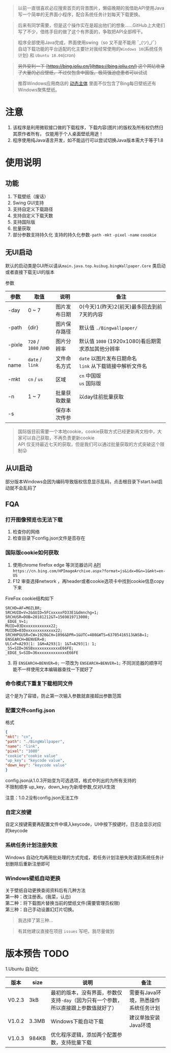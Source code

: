 > 以前一直很喜欢必应搜索首页的背景图片，懒癌晚期的我借助API使用Java写一个简单的无界面小程序，配合系统任务计划每天下载更换。

> 后来有同学需要，但是这个操作实在是超出他们的想象……GitHub上大佬们写了不少，借练手目的做了这个有界面的，争取把API全部榨干。

> 程序全部使用Java完成，界面使用swing（so 又不是不能用 ¯\_(ツ)_/¯）  
自动下载功能的平台适配的化主要针对我经常使用的`Windows 10`(系统任务计划) 和 `Ubuntu 18.04`(cron)


> ~~另外安利一下 [https://bing.ioliu.cn/](https://bing.ioliu.cn/) 这个网站收录了大量的必应壁纸，不过仅包含中国版。极简强迫症患者可以试试~~

> 推荐Windows应用商店的 [动态主体](https://www.microsoft.com/store/productId/9NBLGGH1ZBKW) 里面不仅包含了Bing每日壁纸还有Windows聚焦壁纸。

# 注意

1. 该程序是利用微软接口做的下载程序，下载内容(图片)的版权及所有权仍然归其原作者所有， 仅能用于个人桌面壁纸用途！
2. 程序使用纯Java语言开发，如不能运行可以尝试切换Java版本需大于等于1.8

# 使用说明

## 功能

1. 下载壁纸（废话）
2. Swing GUI支持
3. 支持自定义下载路径
4. 支持自定义下载天数
5. 支持国际版
6. 批量获取
7. 部分参数支持持久化 支持的持久化参数`-path` `-mkt` `-pixel` `-name` `coookie`

## 无UI启动

默认的启动类是GUI所以请从`main.java.top.kuibug.bingWallpaper.Core` 类启动  
或者直接下载无UI的版本

参数

| 参数   | 取值                    | 说明         | 备注                                                        |
|--------|-----------------------|--------------|-------------------------------------------------------------|
| -day   | 0 ~ 7                 | 图片发布日期 | 0(今天)1(昨天)2(前天)最多回去到前7天的内容                  |
| -path  | {dir}                 | 图片保存路径 | 默认值 `./Bingwallpaper/`                                   |
| -pixle | `720` / `1080` /`UHD` | 图片分辨率   | 默认值 `1080` (1920x1080)看后期需求添加其他分辨率           |
| -name  | `date` / `link`       | 文件命名方式 | `date` 以图片发布日期命名</br>`link` 从下载链接中解析文件名 |
| -mkt   | `cn` / `us`           | 区域         | `cn` 中国版 </br>`us` 国际版                                |
| -n     | 1 ~ 7                 | 批量获取数量 | 以day往前批量获取                                           |
| -s     |                       | 保存本次传参 |                                                             |

> 国际版目前需要一个本地cookie，cookie获取方式已经更新再文档中，大家可以自己获取，不再负责更新cookie  
> API 仅支持最近七天的获取，但是我们可以通过批量获取的方式突破这个限制😜

## 从UI启动

部分版本Windows会因为编码导致版权信息显示乱码，点击根目录下start.bat启动就不会乱码了

## FQA

### 打开图像预览也无法下载

1. 检查你的网络
2. 检查目录下config.json文件是否存在

### 国际版cookie如何获取

1. 使用chrome firefox edge 等浏览器访问
   [API](https://cn.bing.com/HPImageArchive.aspx?format=js&idx=0&n=1&mkt=en-US) `https://cn.bing.com/HPImageArchive.aspx?format=js&idx=0&n=1&mkt=en-US`
2. F12 审查选择network ，再header或者cookie选项卡中找到cookie信息copy下来

FireFox cookie结构如下

``` cookie
SRCHD=AF=MOZLBR;
SRCHUID=V=2&GUID=5FCxxxxxFD33E1&dmnchg=1;
SRCHUSR=DOB=20181212&T=1569819713000;
_EDGE_V=1;
MUID=03Dxxxxxxxxxxxx22;
MUIDB=03Dxxxxxxxxxxxxx22;
SRCHHPGUSR=CW=1920&CH=1096&DPR=1&UTC=480&WTS=63705416513&NSB=1;
ENSEARCH=BENVER=0;
ULC=P=A293|1: 1&H=A293|1: 1&T=A293|1: 1;
_SS=SID=365BxxxxxxxxxxxxE66FE;
_EDGE_S=SID=36xxxxxxxxxxxxxE66FE

```

3. 将 `ENSEARCH=BENVER=0;` 一项改为 `ENSEARCH=BENVER=1;` 不同浏览器的顺序可能不一样使用文本编辑器查找一下就好了

### 命令模式下重复下载相同文件

这个是为了容错，防止第一次输入参数就直接超出参数范围

### 配置文件config.json

格式

``` json
{
"mkt": "cn",
"path": "./BingWallpaper",
"name": "link",
"pixel": "1080"
"cookie":"cookie value"
"up_key": "keycode value",
"down_key": "keycode value"
}
```

config.json从1.0.3开始变为可选选项，格式中列出的为所有支持的  
不限制顺序 up_key，down_key为新增参数,仅对UI生效

注意：1.0.2没有config.json无法工作

### 自定义按键

自定义按键需要再配置文件中填入keycode，UI中按下按键时，日志会显示对应的keycode

### 系统任务计划注册失败

Windows 自动化均再用批处理的方式完成，若任务计划注册失败请到系统任务计划删除后重新注册即可

### Windows壁纸自动更换

关于壁纸自动更换查阅资料后有几种方法  
第一种：改注册表。(我菜，认怂)  
第二种：将下载图片替换当前的壁纸文件(需要管理员权限)  
第三种：自己手动设置幻灯片切换。
> 我选择了第三种...

> 有其他建议直接在项目 `issues` 写吧，我尽量做到

# 版本预告 TODO

1.Ubuntu 自动化

| 版本   | size  | 说明                                                                                 | 备注                                 |
|--------|-------|--------------------------------------------------------------------------------------|--------------------------------------|
| V0.2.3 | 3kB   | 最初的版本，没有界面，参数仅支持`-day`（因为只有一个参数，所以直接跟上参数值就好了） | 需要有Java环境，熟悉操作系统任务计划 |
| V1.0.2 | 3.3MB | Windows下能自动下载                                                                  | 建议单独安装Java环境                 |
| V1.0.3 | 984KB | 优化程序逻辑，添加两个配置参数，支持批量下载                                         |                                      |
